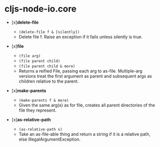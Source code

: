 # cljs-node-io.core

  * [x]__delete-file__
    - ```(delete-file f & [silently])```
    - Delete file f. Raise an exception if it fails unless silently is true.


  * [x]__file__
    - ```(file arg)```
    - ```(file parent child)```
    - ```(file parent child & more)```
    - Returns a reified File, passing each arg to as-file.  Multiple-arg versions treat the first argument as parent and subsequent args as children relative to the parent.      


  * [x]__make-parents__
    - ```(make-parents f & more)```
    - Given the same arg(s) as for file, creates all parent directories of the file they represent.


  * [x]__as-relative-path__
    - ```(as-relative-path x) ```
    - Take an as-file-able thing and return a string if it is a relative path, else IllegalArgumentException.
